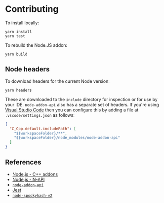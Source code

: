 # Contributing

To install locally:

```shell
yarn install
yarn test
```

To rebuild the Node.JS addon:

```shell
yarn build
```

## Node headers

To download headers for the current Node version:

```shell
yarn headers
```

These are downloaded to the `include` directory for inspection or for use by
your IDE.
`node-addon-api` also has a separate set of headers.
If you're using [Visual Studio Code](https://code.visualstudio.com/) then you
can configure this by adding a file at `.vscode/settings.json` as follows:

```json
{
  "C_Cpp.default.includePath": [
    "${workspaceFolder}/**",
    "${workspaceFolder}/node_modules/node-addon-api"
  ]
}
```

## References

* [Node.js - C++ addons](https://nodejs.org/docs/latest-v14.x/api/addons.html)
* [Node.js - N-API](https://nodejs.org/docs/latest-v14.x/api/n-api.html)
* [`node-addon-api`](https://github.com/nodejs/node-addon-api)
* [Jest](https://jestjs.io/docs/en/getting-started.html)
* [`node-spookyhash-v2`](https://github.com/nathankellenicki/node-spookyhash-v2)
